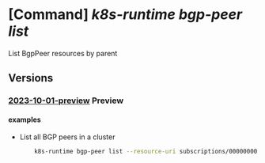 # [Command] _k8s-runtime bgp-peer list_

List BgpPeer resources by parent

## Versions

### [2023-10-01-preview](/Resources/mgmt-plane/L3tyZXNvdXJjZXVyaX0vcHJvdmlkZXJzL21pY3Jvc29mdC5rdWJlcm5ldGVzcnVudGltZS9iZ3BwZWVycw==/2023-10-01-preview.xml) **Preview**

<!-- mgmt-plane /{resourceuri}/providers/microsoft.kubernetesruntime/bgppeers 2023-10-01-preview -->

#### examples

- List all BGP peers in a cluster
    ```bash
        k8s-runtime bgp-peer list --resource-uri subscriptions/00000000-1111-2222-3333-444444444444/resourceGroups/example/providers/Microsoft.Kubernetes/connectedClusters/cluster1
    ```
